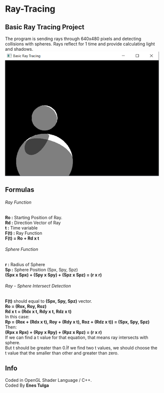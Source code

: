# Ray-Tracing

## Basic Ray Tracing Project
The program is sending rays through 640x480 pixels and detecting collisions with spheres. Rays reflect for 1 time and provide calculating light and shadows.
![Image description](https://github.com/EnesTulga/Ray-Tracing/blob/master/Results/rayTracing2.png)

## Formulas
###### Ray Function
**Ro   :** Starting Position of Ray.\
**Rd   :** Direction Vector of Ray\
**t    :** Time variable\
**F(t) :** Ray Function\
**F(t) = Ro + Rd x t**

###### Sphere Function
**r    :** Radius of Sphere\
**Sp   :** Sphere Position (Spx, Spy, Spz)\
**(Spx x Spx) + (Spy x Spy) + (Spz x Spz) = (r x r)**

###### Ray - Sphere Intersect Detection
**F(t)** should equal to **(Spx, Spy, Spz)** vector.\
**Ro = (Rox, Roy, Roz)**\
**Rd x t = (Rdx x t, Rdy x t, Rdz x t)**\
In this case:\
**Rp = (Rox + (Rdx x t), Roy + (Rdy x t), Roz + (Rdz x t)) = (Spx, Spy, Spz)**\
Then:\
**(Rpx x Rpx) + (Rpy x Rpy) + (Rpz x Rpz) = (r x r)**\
If we can find a t value for that equation, that means ray intersects with sphere.\
But t should be greater than 0.İf we find two t values, we should choose the t value that the smaller than other and greater than zero.

## Info
Coded in OpenGL Shader Language / C++.\
Coded By **Enes Tulga**
